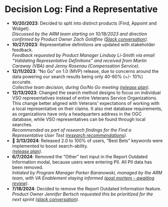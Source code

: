 # Decision Log: Find a Representative

- **10/20/2023**: Decided to split into distinct products (Find, Appoint and Widget).\
  _Discussed by the ARM team starting on 10/18/2023 and direction confirmed by Product Owner Zach Goldfine ([Slack conversation](https://dsva.slack.com/archives/C05L6HSJLHM/p1697658933875239))._
- **10/27/2023**: Representative definitions are updated with stakeholder feedback.\
  _Feedback requested by Product Manager Lindsay Li-Smith via email “Validating Representative Definitions” and received from Martin Caraway (VBA) and Jenny Rosenau (Compensation Service)._
- **12/11/2023**: “No Go” on 1.0 (MVP) release, due to concerns around the data powering our search results being only 40-60% (+/- 10%) accurate.\
  _Collective team decision, during Go/No Go meeting (_[_release plan_](https://github.com/department-of-veterans-affairs/va.gov-team/blob/master/products/accredited-representation-management/product-documentation/find-a-representative/release-plan-find-a-representative-1.0.md)_)._
- **12/13/2023**: Changed the search method designs to focus on individual VSO representatives instead of entire Veterans Service Organizations. This change better aligned with Veterans' expectations of working with a local representative on their claims. It also met database requirements, as organizations have only a headquarters address in the OGC database, while VSO representatives can be found through local searches.\
  _Recommended as part of research findings for the Find a Representative User Test (_[_research recommendations_](https://github.com/department-of-veterans-affairs/va.gov-team/blob/master/products/accredited-representation-management/research/2023-11-ARM-findarep-nav-usertest/research-findings.md#mission-critical-recommendations)_)._
- **:tada: 3/13/2024**: Released 2.0 to 100% of users, “Best Bets” keywords were implemented to boost search-ability.\
  _([release plan](https://github.com/department-of-veterans-affairs/va.gov-team/blob/master/products/accredited-representation-management/product-documentation/find-a-representative/release-plan-find-a-representative-2.0.md))._
- **6/7/2024**: Removed the “Other” text input in the Report Outdated Information modal, because users were entering PII. All PII data has been removed.\
  _Initiated by Program Manager Parker Baranowski, managed by the ARM team, with VA Enablement staying informed ([post mortem - awaiting review](https://github.com/department-of-veterans-affairs/va.gov-team-sensitive/pull/1722#pullrequestreview-2130200755))._
- **7/18/2024**: Decided to remove the Report Outdated Information feature.\
  _Product Owner Jennifer Bertsch requested this be prioritized for the next sprint ([slack conversation](https://dsva.slack.com/archives/C05L6HSJLHM/p1721334455491939))._
